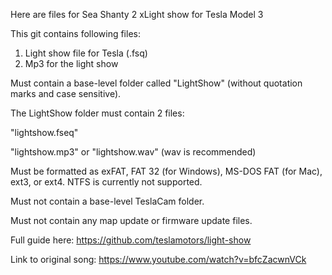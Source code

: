 Here are files for Sea Shanty 2 xLight show for Tesla Model 3

This git contains following files:

1. Light show file for Tesla (.fsq)
2. Mp3 for the light show

Must contain a base-level folder called "LightShow" (without quotation marks and case sensitive).

The LightShow folder must contain 2 files:

"lightshow.fseq"

"lightshow.mp3" or "lightshow.wav" (wav is recommended)

Must be formatted as exFAT, FAT 32 (for Windows), MS-DOS FAT (for Mac), ext3, or ext4. NTFS is currently not supported.

Must not contain a base-level TeslaCam folder.

Must not contain any map update or firmware update files.

Full guide here: https://github.com/teslamotors/light-show

Link to original song: https://www.youtube.com/watch?v=bfcZacwnVCk
